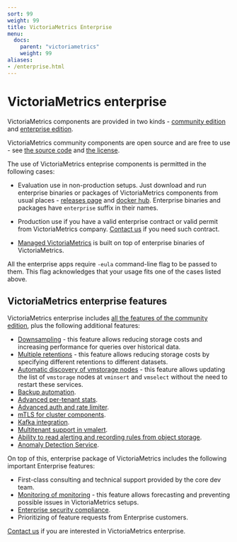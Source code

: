 ```yaml
---
sort: 99
weight: 99
title: VictoriaMetrics Enterprise
menu:
  docs:
    parent: "victoriametrics"
    weight: 99
aliases:
- /enterprise.html
---
```


# VictoriaMetrics enterprise

VictoriaMetrics components are provided in two kinds - [community edition](https://victoriametrics.com/products/open-source/)
and [enterprise edition](https://victoriametrics.com/products/enterprise/).

VictoriaMetrics community components are open source and are free to use - see [the source code](https://github.com/VictoriaMetrics/VictoriaMetrics/)
and [the license](https://github.com/VictoriaMetrics/VictoriaMetrics/blob/master/LICENSE).

The use of VictoriaMetrics enteprise components is permitted in the following cases:

- Evaluation use in non-production setups. Just download and run enterprise binaries or packages of VictoriaMetrics
  components from usual places - [releases page](https://github.com/VictoriaMetrics/VictoriaMetrics/releases) and [docker hub](https://hub.docker.com/u/victoriametrics).
  Enterprise binaries and packages have `enterprise` suffix in their names.

- Production use if you have a valid enterprise contract or valid permit from VictoriaMetrics company.
  [Contact us](mailto:info@victoriametrics.com) if you need such contract.

- [Managed VictoriaMetrics](https://docs.victoriametrics.com/managed_victoriametrics/) is built on top of enterprise binaries of VictoriaMetrics.

All the enterprise apps require `-eula` command-line flag to be passed to them. This flag acknowledges that your usage fits one of the cases listed above.

## VictoriaMetrics enterprise features

VictoriaMetrics enterprise includes [all the features of the community edition](https://docs.victoriametrics.com/#prominent-features),
plus the following additional features:

- [Downsampling](https://docs.victoriametrics.com/#downsampling) - this feature allows reducing storage costs
  and increasing performance for queries over historical data.
- [Multiple retentions](https://docs.victoriametrics.com/#retention-filters) - this feature allows reducing storage costs
  by specifying different retentions to different datasets.
- [Automatic discovery of vmstorage nodes](https://docs.victoriametrics.com/Cluster-VictoriaMetrics.html#automatic-vmstorage-discovery) -
  this feature allows updating the list of `vmstorage` nodes at `vminsert` and `vmselect` without the need to restart these services.
- [Backup automation](https://docs.victoriametrics.com/vmbackupmanager.html).
- [Advanced per-tenant stats](https://docs.victoriametrics.com/PerTenantStatistic.html).
- [Advanced auth and rate limiter](https://docs.victoriametrics.com/vmgateway.html).
- [mTLS for cluster components](https://docs.victoriametrics.com/Cluster-VictoriaMetrics.html#mtls-protection).
- [Kafka integration](https://docs.victoriametrics.com/vmagent.html#kafka-integration).
- [Multitenant support in vmalert](https://docs.victoriametrics.com/vmalert.html#multitenancy).
- [Ability to read alerting and recording rules from object storage](https://docs.victoriametrics.com/vmalert.html#reading-rules-from-object-storage).
- [Anomaly Detection Service](https://docs.victoriametrics.com/vmanomaly.html).

On top of this, enterprise package of VictoriaMetrics includes the following important Enterprise features:

- First-class consulting and technical support provided by the core dev team.
- [Monitoring of monitoring](https://victoriametrics.com/products/mom/) - this feature allows forecasting
  and preventing possible issues in VictoriaMetrics setups.
- [Enterprise security compliance](https://victoriametrics.com/security/).
- Prioritizing of feature requests from Enterprise customers.

[Contact us](mailto:info@victoriametrics.com) if you are interested in VictoriaMetrics enterprise.
